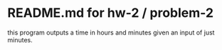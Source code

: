 # README.md for hw-2 / problem-2
this program outputs a time in hours and minutes given an input of just minutes. 
